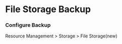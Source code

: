 
<h1>File Storage Backup</h1>

<h3>Configure Backup</h3>

Resource Management > Storage > File Storage(new)
